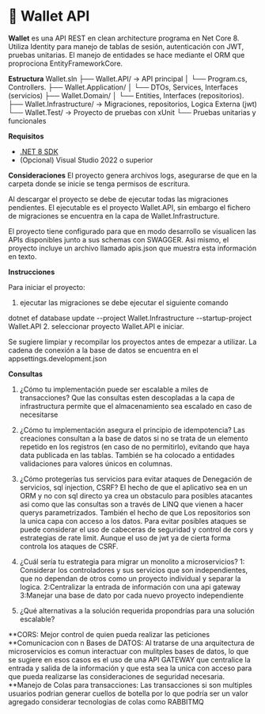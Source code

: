 # 💼 Wallet API

**Wallet** es una API REST en clean architecture programa en Net Core 8. Utiliza Identity para manejo de tablas de sesión, autenticación con JWT, pruebas unitarias.
El manejo de entidades se hace mediante el ORM que proprociona EntityFrameworkCore.

**Estructura**
Wallet.sln
├── Wallet.API/ → API principal
│ └── Program.cs, Controllers.
├── Wallet.Application/
│ └── DTOs, Services, Interfaces (servicios)
├── Wallet.Domain/
│ └── Entities, Interfaces (repositorios).
├── Wallet.Infrastructure/ → Migraciones, repositorios, Logica Externa (jwt)
└── Wallet.Test/ → Proyecto de pruebas con xUnit
└── Pruebas unitarias y funcionales

**Requisitos**
- [.NET 8 SDK](https://dotnet.microsoft.com/en-us/download/dotnet/8.0)
- (Opcional) Visual Studio 2022 o superior


**Consideraciones**
El proyecto genera archivos logs, asegurarse de que en la carpeta donde se inicie se tenga permisos de escritura.

Al descargar el proyecto se debe de ejecutar todas las migraciones pendientes. El ejecutable es el proyecto Wallet.API, sin embargo el fichero de migraciones se encuentra en la capa de Wallet.Infrastructure.

El proyecto tiene configurado para que en modo desarrollo se visualicen las APIs disponibles junto a sus schemas con SWAGGER. Asi mismo, el proyecto incluye un archivo llamado apis.json que muestra esta información en texto.

**Instrucciones**

Para iniciar el proyecto:
1. ejecutar las migraciones se debe ejecutar el siguiente comando

dotnet ef database update --project Wallet.Infrastructure --startup-project Wallet.API
2. seleccionar proyecto Wallet.API e iniciar.


Se sugiere limpiar y recompilar los proyectos antes de empezar a utilizar.
La cadena de conexión a la base de datos se encuentra en el appsettings.development.json


**Consultas**
1. ¿Cómo tu implementación puede ser escalable a miles de 
transacciones?
Que las consultas esten descopladas a la capa de infrastructura permite que el almacenamiento sea escalado en caso de necesitarse

2. ¿Cómo tu implementación asegura el principio de 
idempotencia?
Las creaciones consultan a la base de datos si no se trata de un elemento repetido en los registros (en caso de no permitirlo), evitando que haya data publicada en las tablas. También se ha colocado a entidades validaciones para valores únicos en columnas.

3. ¿Cómo protegerías tus servicios para evitar ataques de 
Denegación de servicios, sql injection, CSRF?
El hecho de que el aplicativo sea en un ORM y no con sql directo ya crea un obstaculo para posibles atacantes asi como que las consultas son a través de LINQ que vienen a hacer querys parametrizados. También el hecho de que Los repositorios son la unica capa con acceso a los datos. Para evitar posibles ataques se puede considerar el uso de cabeceras de seguridad y control de cors y estrategias de rate limit. Aunque el uso de jwt ya de cierta forma controla los ataques de CSRF.

4. ¿Cuál sería tu estrategia para migrar un monolito a 
microservicios?
    1: Considerar los controladores y sus servicios que son independientes, que no dependan de otros como un proyecto individual y separar la logica.
    2:Centralizar la entrada de información con una api gateway
    3:Manejar una base de dato por cada nuevo proyecto independiente  

5. ¿Qué alternativas a la solución requerida propondrías para una 
solución escalable?

**CORS: Mejor control de quien pueda realizar las peticiones
**Comunicacion con n Bases de DATOS: Al tratarse de una arquitectura de microservicios es comun interactuar con mulitples bases de datos, lo que se sugiere en esos casos es el uso de una API GATEWAY que centralice la entrada y salida de la información y que esta sea la unica con acceso para que pueda realizarse las consideraciones de seguridad necesaria.
**Manejo de Colas para transacciones: Las transacciones si son multiples usuarios podrian generar cuellos de botella por lo que podría ser un valor agregado considerar tecnologias de colas como RABBITMQ





